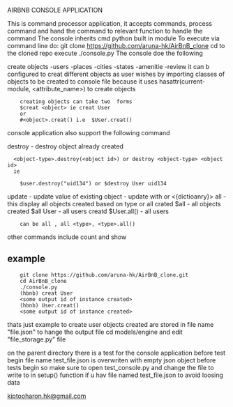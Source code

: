 AIRBNB CONSOLE APPLICATION

This is command processor application, it accepts commands, process command and hand the command
to relevant function to handle the command
The console inherits cmd python built in module
To execute via command line
do:
   git clone https://github.com/aruna-hk/AirBnB_clone
   cd to the cloned repo
     execute
        ./console.py
   The console doe the following

   create objects
        -users
        -places
        -cities
        -states
        -amenitie
        -review
        it can b configured to creat different objects as user wishes by importing classes of objects
        to be created to console file because it uses hasattr(current-module, <attribute_name>) to create objects
        
        creating objects can take two  forms
        $creat <object> ie creat User
        or
        #<object>.creat() i.e  $User.creat()

   console application  also support the following command

   destroy <obname> <objid> - destroy object already created

      <object-type>.destroy(<object id>) or destroy <object-type> <object id>
      ie

        $user.destroy("uid134") or $destroy User uid134

   update - update value of existing object
      - update with <key> <value> or <{dictioanry}>
   all - this display all objects created based on type or all crated
        $all - all objects created
        $all User - all users creatd
        $User.all() - all users

        can be all , all <type>, <type>.all()
   other commands include count and show

   example 
   - 
        git clone https://github.com/aruna-hk/AirBnB_clone.git
        cd AirBnB_clone
        ./console.py
        (hbnb) creat User
        <some output id of instance created>
        (hbnb) User.creat()
        <some output id of instance created>

   thats just example to create user
   objects created are stored in file name "file.json"
   to hange the output file cd models/engine and edit "file_storage.py" file

   on the parent directory there is a test for the console application
   before test begin file name test_file.json is overwriten with empty json object before tests
   begin so make sure to open test_console.py and change the file to write to in setup() function if u hav file
   named test_file.json to avoid loosing data

<author><kiptooharon.hk@gmail.com>
